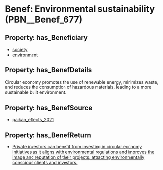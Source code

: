 # Benef: __Environmental sustainability__ (PBN__Benef_677)

## Property: has_Beneficiary

* [society](../Stakeholder/PBN__Stakeholder_53)
* [environment](../Stakeholder/PBN__Stakeholder_116)

## Property: has_BenefDetails

Circular economy promotes the use of renewable energy, minimizes waste, and reduces the consumption of hazardous materials, leading to a more sustainable built environment.

## Property: has_BenefSource

* [paikan_effects_2021](../Article/PBN__Article_134)

## Property: has_BenefReturn

* [Private investors can benefit from investing in circular economy initiatives as it aligns with environmental regulations and improves the image and reputation of their projects, attracting environmentally conscious clients and investors.](../BenefReturn/PBN__BenefReturn_724)

